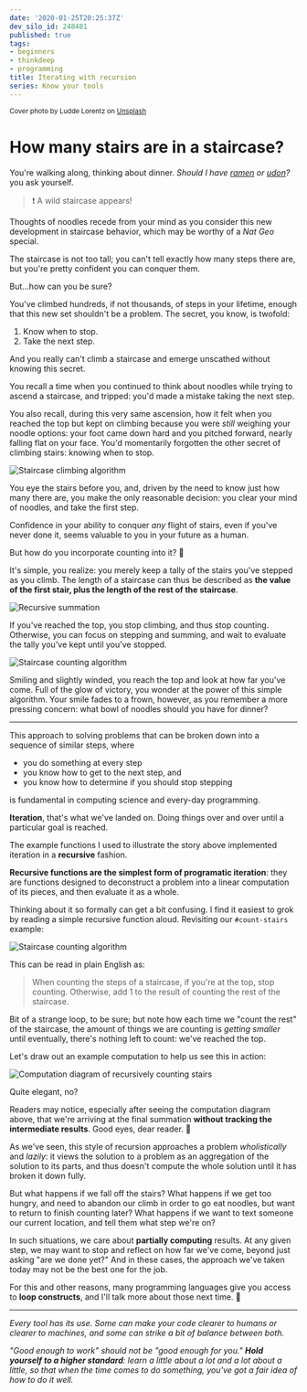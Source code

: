 ```yaml
---
date: '2020-01-25T20:25:37Z'
dev_silo_id: 248481
published: true
tags:
- beginners
- thinkdeep
- programming
title: Iterating with recursion
series: Know your tools
---
```


<small>Cover photo by Ludde Lorentz on [Unsplash](https://unsplash.com/photos/YfCVCPMNd38)</small>


# How many stairs are in a staircase?

You're walking along, thinking about dinner. _Should I have [ramen](https://www.instagram.com/tsurumendavis/) or [udon](https://www.instagram.com/yumegaarukara/)?_ you ask yourself.

>:exclamation: A wild staircase appears!

Thoughts of noodles recede from your mind as you consider this new development in staircase behavior, which may be worthy of a _Nat Geo_ special.

The staircase is not too tall; you can't tell exactly how many steps there are, but you're pretty confident you can conquer them.

But...how can you be sure?

You've climbed hundreds, if not thousands, of steps in your lifetime, enough that this new set shouldn't be a problem. The secret, you know, is twofold:

1. Know when to stop.
2. Take the next step.

And you really can't climb a staircase and emerge unscathed without knowing this secret.

You recall a time when you continued to think about noodles while trying to ascend a staircase, and tripped: you'd made a mistake taking the next step.

You also recall, during this very same ascension, how it felt when you reached the top but kept on climbing because you were _still_ weighing your noodle options: your foot came down hard and you pitched forward, nearly falling flat on your face. You'd momentarily forgotten the other secret of climbing stairs: knowing when to stop.
<!--
```scheme
(define (climb-stairs staircase)
  (if (top? staircase)
    (resume-noodle-thoughts)
    (climb-stairs (rest-of staircase))))
```
-->
![Staircase climbing algorithm](https://thepracticaldev.s3.amazonaws.com/i/60foeoh9axpzbc2lxv88.png)

You eye the stairs before you, and, driven by the need to know just how many there are, you make the only reasonable decision: you clear your mind of noodles, and take the first step.

Confidence in your ability to conquer _any_ flight of stairs, even if you've never done it, seems valuable to you in your future as a human.

But how do you incorporate counting into it? :thinking:

It's simple, you realize: you merely keep a tally of the stairs you've stepped as you climb. The length of a staircase can thus be described as **the value of the first stair, plus the length of the rest of the staircase**.
<!--
```scheme
(+ 1 (count-stairs (rest-of staircase)))
```
-->
![Recursive summation](https://thepracticaldev.s3.amazonaws.com/i/xgwxihqlugmdrlyms87v.png)

If you've reached the top, you stop climbing, and thus stop counting. Otherwise, you can focus on stepping and summing, and wait to evaluate the tally you've kept until you've stopped.
<!--
```scheme
(define (count-stairs staircase)
  (if (top? staircase)
    0
    (+ 1 (count-stairs (rest-of staircase)))))
```
-->
![Staircase counting algorithm](https://thepracticaldev.s3.amazonaws.com/i/o20btvs9m63gqf1jkyyh.png)

Smiling and slightly winded, you reach the top and look at how far you've come. Full of the glow of victory, you wonder at the power of this simple algorithm. Your smile fades to a frown, however, as you remember a more pressing concern: what bowl of noodles should you have for dinner?

----

This approach to solving problems that can be broken down into a sequence of similar steps, where

- you do something at every step
- you know how to get to the next step, and
- you know how to determine if you should stop stepping

is fundamental in computing science and every-day programming.

**Iteration**, that's what we've landed on. Doing things over and over until a particular goal is reached.

The example functions I used to illustrate the story above implemented iteration in a **recursive** fashion.

**Recursive functions are the simplest form of programatic iteration**: they are functions designed to deconstruct a problem into a linear computation of its pieces, and then evaluate it as a whole.

Thinking about it so formally can get a bit confusing. I find it easiest to grok by reading a simple recursive function aloud. Revisiting our `#count-stairs` example:
<!--
```scheme
(define (count-stairs staircase)
  (if (top? staircase)
    0
    (+ 1 (count-stairs (rest-of staircase)))))
```
-->
![Staircase counting algorithm](https://thepracticaldev.s3.amazonaws.com/i/o20btvs9m63gqf1jkyyh.png)

This can be read in plain English as:

>When counting the steps of a staircase, if you're at the top, stop counting.
>Otherwise, add 1 to the result of counting the rest of the staircase.

Bit of a strange loop, to be sure; but note how each time we "count the rest" of the staircase, the amount of things we are counting is _getting smaller_ until eventually, there's nothing left to count: we've reached the top.

Let's draw out an example computation to help us see this in action:
<!--
```scheme
(define staircase '("step1", "step2", "step3", "step4"))
(define staircase-length (count-stairs staircase))        ;=> 4
;  <-- (+ 1 (count-stairs '("step2", "step3", "step4"))) => (+ 1 (+ 1 (+ 1 (+ 1 0))))
;    <-- (+ 1 (count-stairs '("step3", "step4")))      => (+ 1 (+ 1 (+ 1 0)))
;      <-- (+ 1 (count-stairs '("step4")))           => (+ 1 (+ 1 0))
;        <-- (+ 1 (count-stairs '()))              => (+ 1 0)
;          -------------------------------------- 0
```
-->
![Computation diagram of recursively counting stairs](https://thepracticaldev.s3.amazonaws.com/i/n8b6qor5p85ey498uso2.png)

Quite elegant, no?

Readers may notice, especially after seeing the computation diagram above, that we're arriving at the final summation **without tracking the intermediate results**. Good eyes, dear reader. :clap:

As we've seen, this style of recursion approaches a problem _wholistically_ and _lazily_: it views the solution to a problem as an aggregation of the solution to its parts, and thus doesn't compute the whole solution until it has broken it down fully.

But what happens if we fall off the stairs? What happens if we get too hungry, and need to abandon our climb in order to go eat noodles, but want to return to finish counting later? What happens if we want to text someone our current location, and tell them what step we're on?

In such situations, we care about **partially computing** results. At any given step, we may want to stop and reflect on how far we've come, beyond just asking "are we done yet?" And in these cases, the approach we've taken today may not be the best one for the job.

For this and other reasons, many programming languages give you access to **loop constructs**, and I'll talk more about those next time. :wave:

---

_Every tool has its use. Some can make your code clearer to humans or clearer to machines, and some can strike a bit of balance between both._

_"Good enough to work" should not be "good enough for you." **Hold yourself to a higher standard**: learn a little about a lot and a lot about a little, so that when the time comes to do something, you've got a fair idea of how to do it well._
